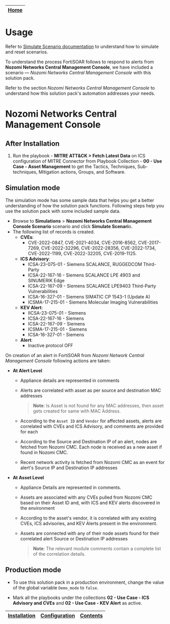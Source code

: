 | [Home](../README.md) |
|----------------------|

# Usage

Refer to [Simulate Scenario documentation](https://github.com/fortinet-fortisoar/solution-pack-soc-simulator/blob/develop/docs/usage.md) to understand how to simulate and reset scenarios.

To understand the process FortiSOAR follows to respond to alerts from **Nozomi Networks Central Management Console**, we have included a scenario &mdash; *Nozomi Networks Central Management Console* with this solution pack. 

Refer to the section *Nozomi Networks Central Management Console* to understand how this solution pack's automation addresses your needs.

# Nozomi Networks Central Management Console

## After Installation

1. Run the playbook - **MITRE ATT&CK > Fetch Latest Data** on ICS configuration of MITRE Connector from Playbook Collection - **00 - Use Case - Asset Management**  to get the Tactics, Techniques, Sub-techniques, Mitigation actions, Groups, and Software.

## Simulation mode

The simulation mode has some sample data that helps you get a better understanding of how the solution pack functions. Following steps help you use the solution pack with some included sample data.

- Browse to **Simulations** > **Nozomi Networks Central Management Console Scenario** scenario and click **Simulate Scenari**o.
- The following list of records is created.
    - **CVEs**:
        - CVE-2022-0847, CVE-2021-4034, CVE-2016-8562, CVE-2017-7269, CVE-2022-32296, CVE-2022-28356, CVE-2022-1734, CVE-2022-1199, CVE-2022-32205, CVE-2019-1125.
    - **ICS Advisory**:
        - ICSA-23-075-01 - Siemens SCALANCE, RUGGEDCOM Third-Party
        - ICSA-22-167-16 - Siemens SCALANCE LPE 4903 and SINUMERIK Edge
        - ICSA-22-167-09 - Siemens SCALANCE LPE9403 Third-Party Vulnerabilities
        - ICSA-16-327-01 - Siemens SIMATIC CP 1543-1 (Update A)
        - ICSMA-17-215-01 - Siemens Molecular Imaging Vulnerabilities
    - **KEV Alert**:
        - IICSA-23-075-01 - Siemens
        - ICSA-22-167-16 - Siemens
        - ICSA-22-167-09 - Siemens
        - ICSMA-17-215-01 - Siemens
        - ICSA-16-327-01 - Siemens
    - **Alert**:
        - Inactive protocol OFF
    
On creation of an alert in FortiSOAR from *Nozomi Network Central Management Console* following actions are taken:

- **At Alert Level**

    - Appliance details are represented in comments

    - Alerts are correlated with asset as per source and destination MAC addresses

        > **Note**: Is Asset is not found for any MAC addresses, then asset gets created for same with MAC Address.

    - According to the `Asset ID` and `Vendor` for affected assets, alerts are correlated with CVEs and ICS Advisory, and comments are provided for each

    - According to the Source and Destination IP of an alert, nodes are fetched from Nozomi CMC. Each node is received as a new asset if found in Nozomi CMC.

    - Recent network activity is fetched from Nozomi CMC as an event for alert's Source IP and Destination IP addresses

- **At Asset Level**

    - Appliance Details are represented in comments.

    - Assets are associated with any CVEs pulled from Nozomi CMC based on their Asset ID and, with ICS and KEV alerts discovered in the environment

    - According to the asset's vendor, it is correlated with any existing CVEs, ICS advisories, and KEV Alerts present in the environment.

    - Assets are connected with any of their node assets found for their correlated alert Source or Destination IP addresses

        > **Note**: The relevant module comments contain a complete list of the correlation details.

## Production mode

- To use this solution pack in a production environment, change the value of the global variable `Demo_mode` to `false`.

- Mark all the playbooks under the collections **02 - Use Case - ICS Advisory and CVEs** and **02 - Use Case - KEV Alert** as active.

| [Installation](./docs/setup.md#installation) | [Configuration](./docs/setup.md#configuration) | [Contents](./docs/contents.md) |
|----------------------------------------------|------------------------------------------------|--------------------------------|